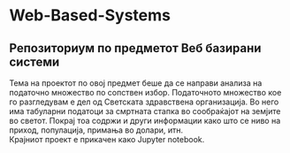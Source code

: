 # Web-Based-Systems
## Репозиториум по предметот Веб базирани системи
Тема на проектот по овој предмет беше да се направи анализа на податочно множество по сопствен избор. Податочното множество кое го разгледувам е дел од Светската здравствена организација. Во него има табуларни податоци за смртната стапка во сообраќајот на земјите во светот. Покрај тоа содржи и други информации како што се ниво на приход, популација, примања во долари, итн.\
Крајниот проект е прикачен како Jupyter notebook.

